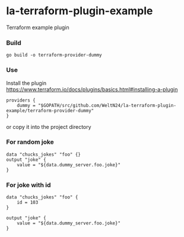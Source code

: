 # la-terraform-plugin-example
Terraform example plugin

### Build 

    go build -o terraform-provider-dummy

### Use
Install the plugin https://www.terraform.io/docs/plugins/basics.html#installing-a-plugin

    providers {
        dummy = "$GOPATH/src/github.com/WeltN24/la-terraform-plugin-example/terraform-provider-dummy"
    }


or copy it into the project directory

### For random joke
    
    data "chucks_jokes" "foo" {}
    output "joke" {
        value = "${data.dummy_server.foo.joke}"
    }

### For joke with id

    data "chucks_jokes" "foo" {
        id = 103
    }

    output "joke" {
        value = "${data.dummy_server.foo.joke}"
    }
